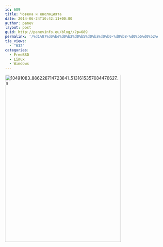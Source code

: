 ```yaml
---
id: 689
title: Човека и еволюцията
date: 2014-06-24T10:42:11+00:00
author: panev
layout: post
guid: http://panevinfo.eu/blog//?p=689
permalink: '/%d1%87%d0%be%d0%b2%d0%b5%d0%ba%d0%b0-%d0%b8-%d0%b5%d0%b2%d0%be%d0%bb%d1%8e%d1%86%d0%b8%d1%8f%d1%82%d0%b0.html'
tie_views:
  - "632"
categories:
  - FreeBSD
  - Linux
  - Windows
---
```

[<img src="http://panevinfo.eu/blog//wp-content/uploads/2014/06/10491083_886228714723841_5131615357084476627_n.jpg" alt="10491083_886228714723841_5131615357084476627_n" width="382" height="551" class="alignleft size-full wp-image-690" srcset="https://www.panevinfo.eu/wp-content/uploads/2014/06/10491083_886228714723841_5131615357084476627_n.jpg 382w, https://www.panevinfo.eu/wp-content/uploads/2014/06/10491083_886228714723841_5131615357084476627_n-208x300.jpg 208w" sizes="(max-width: 382px) 100vw, 382px" />](http://panevinfo.eu/blog//wp-content/uploads/2014/06/10491083_886228714723841_5131615357084476627_n.jpg)